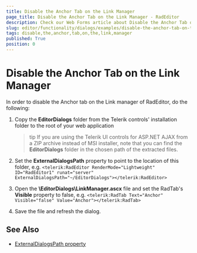 ```yaml
---
title: Disable the Anchor Tab on the Link Manager
page_title: Disable the Anchor Tab on the Link Manager - RadEditor
description: Check our Web Forms article about Disable the Anchor Tab on the Link Manager.
slug: editor/functionality/dialogs/examples/disable-the-anchor-tab-on-the-link-manager
tags: disable,the,anchor,tab,on,the,link,manager
published: True
position: 0
---
```


# Disable the Anchor Tab on the Link Manager

In order to disable the Anchor tab on the Link manager of RadEditor, do the following:

1. Copy the **EditorDialogs** folder from the Telerik controls' installation folder to the root of your web application

	>tip If you are using the Telerik UI controls for ASP.NET AJAX from a ZIP archive instead of MSI installer, note that you can find the **EditorDialogs** folder in the chosen path of the extracted files.

1. Set the **ExternalDialogsPath** property to point to the location of this folder, e.g. `<telerik:RadEditor RenderMode="Lightweight" ID="RadEditor1" runat="server" ExternalDialogsPath="~/EditorDialogs"></telerik:RadEditor>`

1. Open the **\EditorDialogs\LinkManager.ascx** file and set the RadTab's **Visible** property to false, e.g. `<telerik:RadTab Text="Anchor" Visible="false" Value="Anchor"></telerik:RadTab>`

1. Save the file and refresh the dialog.

## See Also

 * [ExternalDialogsPath property](https://demos.telerik.com/aspnet/prometheus/Editor/Examples/ExternalDialogsPath/DefaultCS.aspx)
